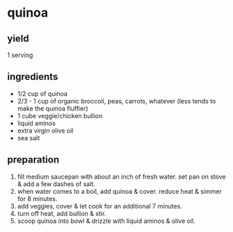 # quinoa

## yield

1 serving

## ingredients

- 1/2 cup of quinoa
- 2/3 - 1 cup of organic broccoli, peas, carrots, whatever (less tends to make the quinoa fluffier)
- 1 cube veggie/chicken bullion
- liquid aminos
- extra virgin olive oil
- sea salt

## preparation

1. fill medium saucepan with about an inch of fresh water. set pan on stove & add a few dashes of salt.
2. when water comes to a boil, add quinoa & cover. reduce heat & simmer for 8 minutes.
3. add veggies, cover & let cook for an additional 7 minutes.
4. turn off heat, add bullion & stir.
5. scoop quinoa into bowl & drizzle with liquid aminos & olive oil.
